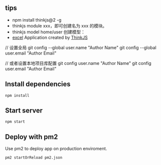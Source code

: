 
## tips
- npm install thinkjs@2 -g
- thinkjs module xxx，即可创建名为 xxx 的模块。
- thinkjs model home/user 创建模型：
- [excel](https://www.npmjs.com/package/excel-export)
Application created by [ThinkJS](http://www.thinkjs.org)

// 设置全局
git config --global user.name "Author Name"
git config --global user.email "Author Email"
 
// 或者设置本地项目库配置
git config user.name "Author Name"
git config user.email "Author Email"

## Install dependencies

```
npm install
```

## Start server

```
npm start
```

## Deploy with pm2

Use pm2 to deploy app on production enviroment.

```
pm2 startOrReload pm2.json
```